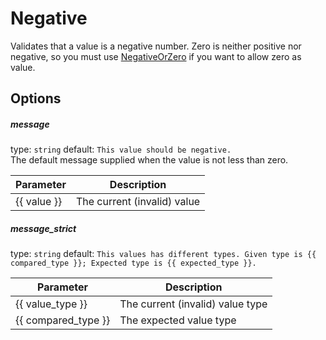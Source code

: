 # Negative
Validates that a value is a negative number. Zero is neither positive nor negative, so you must use [NegativeOrZero](NegativeOrZero.md) 
if you want to allow zero as value.

## Options

##### message
type: `string` default: `This value should be negative.`  
The default message supplied when the value is not less than zero.

| Parameter | Description |
|---|---|
| {{ value }} | The current (invalid) value


##### message_strict
type: `string` default: `This values has different types. Given type is {{ compared_type }}; Expected type is {{ expected_type }}.`

| Parameter | Description |
|---|---|
| {{ value_type }} | The current (invalid) value type
| {{ compared_type }} | The expected value type

